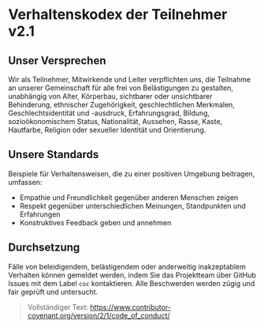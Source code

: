 
# Verhaltenskodex der Teilnehmer v2.1

## Unser Versprechen
Wir als Teilnehmer, Mitwirkende und Leiter verpflichten uns, die Teilnahme an unserer Gemeinschaft für alle frei von Belästigungen zu gestalten, unabhängig von Alter, Körperbau, sichtbarer oder unsichtbarer Behinderung, ethnischer Zugehörigkeit, geschlechtlichen Merkmalen, Geschlechtsidentität und -ausdruck, Erfahrungsgrad, Bildung, sozioökonomischem Status, Nationalität, Aussehen, Rasse, Kaste, Hautfarbe, Religion oder sexueller Identität und Orientierung.

## Unsere Standards
Beispiele für Verhaltensweisen, die zu einer positiven Umgebung beitragen, umfassen:
- Empathie und Freundlichkeit gegenüber anderen Menschen zeigen
- Respekt gegenüber unterschiedlichen Meinungen, Standpunkten und Erfahrungen
- Konstruktives Feedback geben und annehmen

## Durchsetzung
Fälle von beleidigendem, belästigendem oder anderweitig inakzeptablem Verhalten können gemeldet werden, indem Sie das Projektteam über GitHub Issues mit dem Label `coc` kontaktieren. Alle Beschwerden werden zügig und fair geprüft und untersucht.

> Vollständiger Text: https://www.contributor-covenant.org/version/2/1/code_of_conduct/
